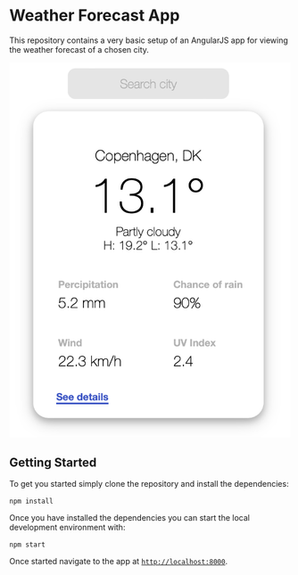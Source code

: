 # Weather Forecast App

This repository contains a very basic setup of an AngularJS app for viewing the weather forecast of a chosen city.

![General view](images/general.png)


## Getting Started

To get you started simply clone the repository and install the dependencies:

```
npm install
```

Once you have installed the dependencies you can start the local development environment with: 

```
npm start
```


Once started navigate to the app at [`http://localhost:8000`](http://localhost:8000).


